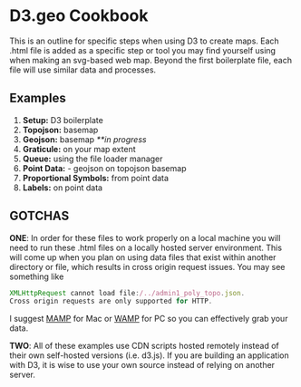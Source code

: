 D3.geo Cookbook
===============

This is an outline for specific steps when using D3 to create maps. Each .html file is added as a specific step or tool you may find yourself using when making an svg-based web map. Beyond the first boilerplate file, each file will use similar data and processes.

Examples
--------

1. **Setup:** D3 boilerplate
2. **Topojson:** basemap
3. **Geojson:** basemap _**in progress_
4. **Graticule:** on your map extent
5. **Queue:** using the file loader manager
6. **Point Data:** - geojson on topojson basemap
7. **Proportional Symbols:** from point data
8. **Labels:** on point data 

GOTCHAS
-------

**ONE**: In order for these files to work properly on a local machine you will need to run these .html files on a locally hosted server environment. This will come up when you plan on using data files that exist within another directory or file, which results in cross origin request issues. You may see something like 

```Javascript
XMLHttpRequest cannot load file:/../admin1_poly_topo.json.
Cross origin requests are only supported for HTTP.
```

I suggest [MAMP](http://www.mamp.info/en/index.html) for Mac or [WAMP](http://www.wampserver.com/en/) for PC so you can effectively grab your data.

**TWO**: All of these examples use CDN scripts hosted remotely instead of their own self-hosted versions (i.e. d3.js). If you are building an application with D3, it is wise to use your own source instead of relying on another server.  

